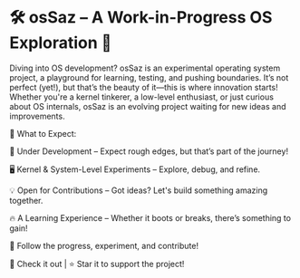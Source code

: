 # 🛠️ osSaz – A Work-in-Progress OS Exploration 🚀


Diving into OS development? osSaz is an experimental operating system project, a playground for learning, testing, and pushing boundaries. It’s not perfect (yet!), but that’s the beauty of it—this is where innovation starts! Whether you're a kernel tinkerer, a low-level enthusiast, or just curious about OS internals, osSaz is an evolving project waiting for new ideas and improvements.



🌟 What to Expect:

🔧 Under Development – Expect rough edges, but that’s part of the journey!

🖥️ Kernel & System-Level Experiments – Explore, debug, and refine.

💡 Open for Contributions – Got ideas? Let's build something amazing together.

🔥 A Learning Experience – Whether it boots or breaks, there’s something to gain!



👾 Follow the progress, experiment, and contribute!

📌 Check it out | ⭐ Star it to support the project!

